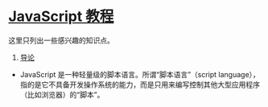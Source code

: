 # [JavaScript 教程](https://wangdoc.com/javascript/index.html)

这里只列出一些感兴趣的知识点。

1. [导论](https://wangdoc.com/javascript/basic/introduction.html)

- JavaScript 是一种轻量级的脚本语言。所谓“脚本语言”（script language），指的是它不具备开发操作系统的能力，而是只用来编写控制其他大型应用程序（比如浏览器）的“脚本”。
